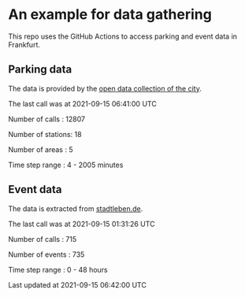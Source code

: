 # An example for data gathering

This repo uses the GitHub Actions to access parking and event data in Frankfurt.

## Parking data
The data is provided by the [open data collection of the city](https://www.offenedaten.frankfurt.de/).

The last call was at 2021-09-15 06:41:00 UTC

Number of calls   : 12807

Number of stations:    18

Number of areas   :     5

Time step range   :     4 -  2005 minutes


## Event data
The data is extracted from [stadtleben.de](https://stadtleben.de/frankfurt/).

The last call was at 2021-09-15 01:31:26 UTC

Number of calls   : 715

Number of events  : 735

Time step range   :   0 -  48 hours


Last updated at 2021-09-15 06:42:00 UTC
